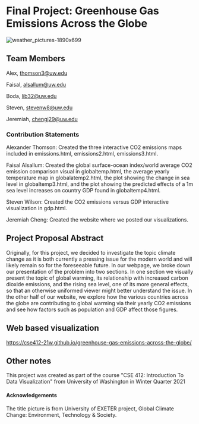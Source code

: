 # Final Project: Greenhouse Gas Emissions Across the Globe
![weather_pictures-1890x699](https://user-images.githubusercontent.com/56270805/111238635-ad1e8c80-85b4-11eb-88ff-924b8f6a986b.jpg)
## Team Members
Alex, thomson3@uw.edu

Faisal, alsallum@uw.edu

Boda, lib32@uw.edu

Steven, stevenw8@uw.edu

Jeremiah, chengj29@uw.edu

### Contribution Statements
Alexander Thomson: Created the three interactive CO2 emissions maps included in emissions.html, emissions2.html, emissions3.html.

Faisal Alsallum: Created the global surface-ocean index/world average CO2 emission comparison visual in globaltemp.html, the average yearly temperature map in globalatemp2.html, the plot showing the change in sea level in globaltemp3.html, and the plot showing the predicted effects of a 1m sea level increases on country GDP found in globaltemp4.html.

Steven Wilson: Created the CO2 emissions versus GDP interactive visualization in gdp.html.

Jeremiah Cheng: Created the website where we posted our visualizations.

## Project Proposal Abstract
Originally, for this project, we decided to investigate the topic climate change as it is both currently a pressing issue for the modern world and will likely remain so for the foreseeable future. In our webpage, we broke down our presentation of the problem into two sections. In one section we visually present the topic of global warming, its relationship with increased carbon dioxide emissions, and the rising sea level, one of its more general effects, so that an otherwise uniformed viewer might better understand the issue. In the other half of our website, we explore how the various countries across the globe are contributing to global warming via their yearly CO2 emissions and see how factors such as population and GDP affect those figures.

## Web based visualization
https://cse412-21w.github.io/greenhouse-gas-emissions-across-the-globe/

## Other notes
This project was created as part of the course "CSE 412: Introduction To Data Visualization" from University of Washington in Winter Quarter 2021

#### Acknowledgements
The title picture is from University of EXETER project, Global Climate Change: Environment, Technology & Society. 
